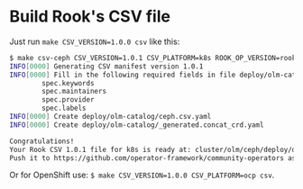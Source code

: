 # Build Rook's CSV file

Just run `make CSV_VERSION=1.0.0 csv` like this:

```bash
$ make csv-ceph CSV_VERSION=1.0.1 CSV_PLATFORM=k8s ROOK_OP_VERSION=rook/ceph:v1.0.1
INFO[0000] Generating CSV manifest version 1.0.1
INFO[0000] Fill in the following required fields in file deploy/olm-catalog/ceph.csv.yaml:
        spec.keywords
        spec.maintainers
        spec.provider
        spec.labels
INFO[0000] Create deploy/olm-catalog/ceph.csv.yaml
INFO[0000] Create deploy/olm-catalog/_generated.concat_crd.yaml

Congratulations!
Your Rook CSV 1.0.1 file for k8s is ready at: cluster/olm/ceph/deploy/olm-catalog/rook-ceph.v1.0.1.clusterserviceversion.yaml
Push it to https://github.com/operator-framework/community-operators as well as the CRDs files from cluster/olm/ceph/deploy/crds and the package file cluster/olm/ceph/assemble/rook-ceph.package.yaml.
```

Or for OpenShift use: `$ make CSV_VERSION=1.0.0 CSV_PLATFORM=ocp csv`.